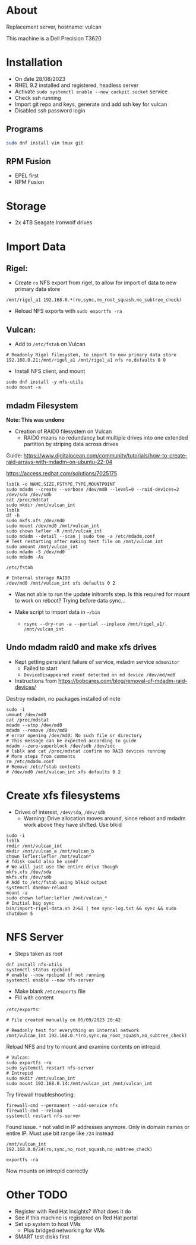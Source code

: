 # About

Replacement server, hostname: vulcan

This machine is a Dell Precision T3620

# Installation

- On date 28/08/2023
- RHEL 9.2 installed and registered, headless server
- Activate `sudo systemctl enable --now cockpit.socket` service
- Check ssh running
- Import git repo and keys, generate and add ssh key for vulcan
- Disabled ssh password login

## Programs

```bash
sudo dnf install vim tmux git
```

## RPM Fusion

- EPEL first
- RPM Fusion

# Storage

- 2x 4TB Seagate Ironwolf drives

# Import Data

## Rigel:

- Create `ro` NFS export from rigel, to allow for import of data to new primary
  data store
```
/mnt/rigel_a1 192.168.0.*(ro,sync,no_root_squash,no_subtree_check)
```
- Reload NFS exports with `sudo exportfs -ra`

## Vulcan:

- Add to `/etc/fstab` on Vulcan
```
# Readonly Rigel filesystem, to import to new primary data store
192.168.0.21:/mnt/rigel_a1 /mnt/rigel_a1 nfs ro,defaults 0 0
```
- Install NFS client, and mount
```
sudo dnf install -y nfs-utils
sudo mount -a
```

## mdadm Filesystem

**Note: This was undone**

- Creation of RAID0 filesystem on Vulcan
    - RAID0 means no redundancy but multiple drives into one extended partition
      by striping data across drives

Guide: https://www.digitalocean.com/community/tutorials/how-to-create-raid-arrays-with-mdadm-on-ubuntu-22-04

https://access.redhat.com/solutions/7025175

```
lsblk -o NAME,SIZE,FSTYPE,TYPE,MOUNTPOINT
sudo mdadm --create --verbose /dev/md0 --level=0 --raid-devices=2 /dev/sda /dev/sdb
cat /proc/mdstat
sudo mkdir /mnt/vulcan_int
lsblk
df -h
sudo mkfs.xfs /dev/md0
sudo mount /dev/md0 /mnt/vulcan_int
sudo chown lefler -R /mnt/vulcan_int
sudo mdadm --detail --scan | sudo tee -a /etc/mdadm.conf
# Test restarting after making test file on /mnt/vulcan_int
sudo umount /mnt/vulcan_int
sudo mdadm -S /dev/md0
sudo mdadm -As
```

`/etc/fstab`
```
# Internal storage RAID0
/dev/md0 /mnt/vulcan_int xfs defaults 0 2
```

- Was not able to run the update initramfs step. Is this required for mount to
  work on reboot? Trying before data sync...

- Make script to import data in `~/bin`
    - `rsync --dry-run -a --partial --inplace /mnt/rigel_a1/. /mnt/vulcan_int`

## Undo mdadm raid0 and make xfs drives

- Kept getting persistent failure of service, mdadm service `mdmonitor`
    - Failed to start
    - `DeviceDisappeared event detected on md device /dev/md/md0`
- Instructions from https://bobcares.com/blog/removal-of-mdadm-raid-devices/

Destroy mdadm, no packages installed of note
```
sudo -i
umount /dev/md0
cat /proc/mdstat
mdadm --stop /dev/md0
mdadm --remove /dev/md0
# error opening /dev/md0: No such file or directory
# This message can be expected according to guide
mdadm --zero-superblock /dev/sdb /dev/sdc
# lsblk and cat /proc/mdstat confirm no RAID devices running
# More steps from comments
rm /etc/mdadm.conf
# Remove /etc/fstab contents
# /dev/md0 /mnt/vulcan_int xfs defaults 0 2
```

# Create xfs filesystems

- Drives of interest, `/dev/sda`, `/dev/sdb`
    - Warning: Drive allocation moves around, since reboot and mdadm work above
      they have shifted. Use blkid

```
sudo -i
lsblk
rmdir /mnt/vulcan_int
mkdir /mnt/vulcan_a /mnt/vulcan_b
chown lefler:lefler /mnt/vulcan*
# fdisk could also be used?
# We will just use the entire drive though
mkfs.xfs /dev/sda
mkfs.xfs /dev/sdb
# Add to /etc/fstab using blkid output
systemctl daemon-reload
mount -a
sudo chown lefler:lefler /mnt/vulcan_*
# Initial big sync
bin/import-rigel-data.sh 2>&1 | tee sync-log.txt && sync && sudo shutdown 5
```

# NFS Server

- Steps taken as root

```
dnf install nfs-utils
systemctl status rpcbind
# enable --now rpcbind if not running
systemctl enable --now nfs-server
```

- Make blank `/etc/exports` file
- Fill with content

`/etc/exports`:
```
# File created manually on 05/09/2023 20:42

# Readonly test for everything on internal network
/mnt/vulcan_int 192.168.0.*(ro,sync,no_root_squash,no_subtree_check)
```

Reload NFS and try to mount and examine contents on intrepid

```
# Vulcan:
sudo exportfs -ra
sudo systemctl restart nfs-server
# Intrepid
sudo mkdir /mnt/vulcan_int
sudo mount 192.168.0.14:/mnt/vulcan_int /mnt/vulcan_int
```

Try firewall troubleshooting:

```
firewall-cmd --permanent --add-service nfs
firewall-cmd --reload
systemctl restart nfs-server
```

Found issue. `*` not valid in IP addresses anymore. Only in domain names or
entire IP. Must use bit range like `/24` instead

```
/mnt/vulcan_int 192.168.0.0/24(ro,sync,no_root_squash,no_subtree_check)
```
```
exportfs -ra
```

Now mounts on intrepid correctly

# Other TODO

- Register with Red Hat Insights? What does it do
- See if this machine is registered on Red Hat portal
- Set up system to host VMs
    - Plus bridged networking for VMs
- SMART test disks first

